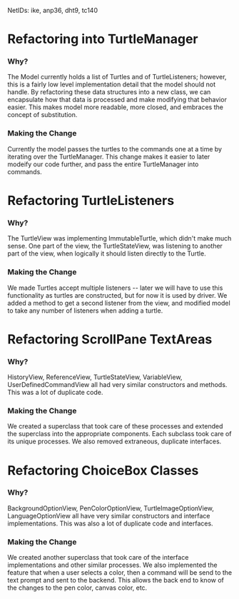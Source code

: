 NetIDs: ike, anp36, dht9, tc140

# Refactoring into TurtleManager

### Why?

The Model currently holds a list of Turtles and of TurtleListeners; however, this is a fairly low level implementation detail that the model should not handle. By refactoring these data structures into a new class, we can encapsulate how that data is processed and make modifying that behavior easier. This makes model more readable, more closed, and embraces the concept of substitution. 

### Making the Change

Currently the model passes the turtles to the commands one at a time by iterating over the TurtleManager. This change makes it easier to later modeify our code further, and pass the entire TurtleManager into commands. 


# Refactoring TurtleListeners

### Why?

The TurtleView was implementing ImmutableTurtle, which didn't make much sense. One part of the view, the TurtleStateView, was listening to another part of the view, when logically it should listen directly to the Turtle. 

### Making the Change

We made Turtles accept multiple listeners -- later we will have to use this functionality as turtles are constructed, but for now it is used by driver. We added a method to get a second listener from the view, and modified model to take any number of listeners when adding a turtle. 


# Refactoring ScrollPane TextAreas

### Why?

HistoryView, ReferenceView, TurtleStateView, VariableView, UserDefinedCommandView all had very similar constructors and methods. This was a lot of duplicate code. 

### Making the Change

We created a superclass that took care of these processes and extended the superclass into the appropriate components. Each subclass took care of its unique processes. We also removed extraneous, duplicate interfaces.

# Refactoring ChoiceBox Classes

### Why?

BackgroundOptionView, PenColorOptionView, TurtleImageOptionView, LanguageOptionView all have very similar constructors and interface implementations. This was also a lot of duplicate code and interfaces.

### Making the Change

We created another superclass that took care of the interface implementations and other similar processes. We also implemented the feature that when a user selects a color, then a command will be send to the text prompt and sent to the backend. This allows the back end to know of the changes to the pen color, canvas color, etc.


